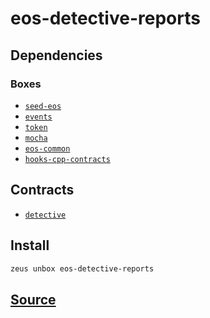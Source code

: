 
eos-detective-reports
====================






## Dependencies
### Boxes
* [`seed-eos`](seed-eos.md)
* [`events`](events.md)
* [`token`](token.md)
* [`mocha`](mocha.md)
* [`eos-common`](eos-common.md)
* [`hooks-cpp-contracts`](hooks-cpp-contracts.md)



## Contracts
* [`detective`](https://github.com/liquidapps-io/zeus-sdk/tree/master/boxes/groups/economics/eos-detective-reports/contracts/eos/detective)
## Install
```bash
zeus unbox eos-detective-reports
```












## [Source](https://github.com/liquidapps-io/zeus-sdk/tree/master/boxes/groups/economics/eos-detective-reports)